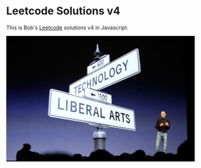 # Leetcode Solutions v4

This is Bob's [Leetcode](https://leetcode.com) solutions v4 in Javascript.

![](./steve-jobs-liberal-arts.jpg)
